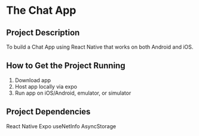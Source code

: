 # The Chat App

## Project Description
To build a Chat App using React Native that works on both Android and iOS.

## How to Get the Project Running
1. Download app
2. Host app locally via expo
3. Run app on iOS/Android, emulator, or simulator

## Project Dependencies
React Native
Expo
useNetInfo
AsyncStorage